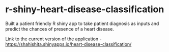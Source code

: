 # r-shiny-heart-disease-classification
Built a patient friendly R shiny app to take patient diagnosis as inputs and predict the chances of presence of a heart disease. 

Link to the current version of the application - https://shahishita.shinyapps.io/heart-disease-classification/
